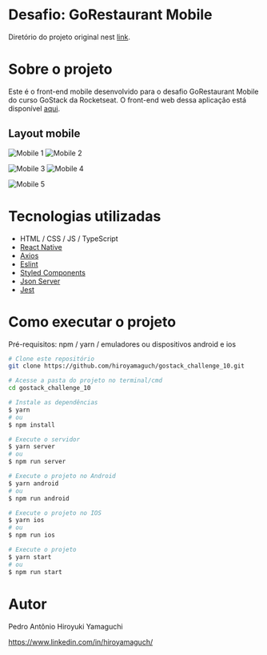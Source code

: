 # Desafio: GoRestaurant Mobile
Diretório do projeto original nest [link](https://github.com/rocketseat-education/bootcamp-gostack-desafios/tree/master/desafio-react-native-delivery).

# Sobre o projeto
Este é o front-end mobile desenvolvido para o desafio GoRestaurant Mobile do curso GoStack da Rocketseat. O front-end web dessa aplicação está disponível [aqui](https://github.com/hiroyamaguch/gostack_challenge_9).

## Layout mobile
![Mobile 1](https://github.com/hiroyamaguch/assets/blob/19975a853f6b95d7fb83c9415d3d83f9fb4711db/challenge10/mobile1.jpg) ![Mobile 2](https://github.com/hiroyamaguch/assets/blob/19975a853f6b95d7fb83c9415d3d83f9fb4711db/challenge10/mobile2.jpg) 

![Mobile 3](https://github.com/hiroyamaguch/assets/blob/19975a853f6b95d7fb83c9415d3d83f9fb4711db/challenge10/mobile3.jpg) ![Mobile 4](https://github.com/hiroyamaguch/assets/blob/19975a853f6b95d7fb83c9415d3d83f9fb4711db/challenge10/mobile4.jpg) 

![Mobile 5](https://github.com/hiroyamaguch/assets/blob/19975a853f6b95d7fb83c9415d3d83f9fb4711db/challenge10/mobile5.jpg)

# Tecnologias utilizadas
- HTML / CSS / JS / TypeScript
- [React Native](https://reactnative.dev/)
- [Axios](https://github.com/axios/axios)
- [Eslint](https://eslint.org/)
- [Styled Components](https://styled-components.com/)
- [Json Server](https://github.com/typicode/json-server)
- [Jest](https://jestjs.io/pt-BR/)

# Como executar o projeto
Pré-requisitos: npm / yarn / emuladores ou dispositivos android e ios

```bash
# Clone este repositório
git clone https://github.com/hiroyamaguch/gostack_challenge_10.git

# Acesse a pasta do projeto no terminal/cmd
cd gostack_challenge_10

# Instale as dependências
$ yarn
# ou
$ npm install

# Execute o servidor
$ yarn server
# ou
$ npm run server

# Execute o projeto no Android
$ yarn android
# ou
$ npm run android

# Execute o projeto no IOS
$ yarn ios
# ou
$ npm run ios

# Execute o projeto
$ yarn start
# ou
$ npm run start
```

# Autor
Pedro Antônio Hiroyuki Yamaguchi

https://www.linkedin.com/in/hiroyamaguch/
